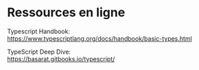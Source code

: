 # Ressources en ligne

Typescript Handbook:
    https://www.typescriptlang.org/docs/handbook/basic-types.html
    
TypeScript Deep Dive:    
    https://basarat.gitbooks.io/typescript/